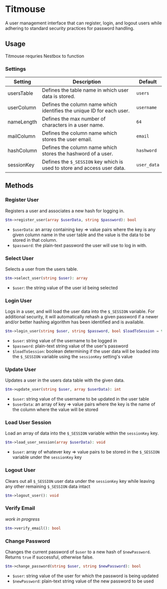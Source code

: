 # Titmouse

A user management interface that can register, login, and logout users while adhering to standard security practices for
password handling.

## Usage

Titmouse requries Nestbox to function

### Settings

| Setting    | Description                                                              | Default     |
|------------|--------------------------------------------------------------------------|-------------|
| usersTable | Defines the table name in which user data is stored.                     | `users`     |
| userColumn | Defines the column name which identifies the unique ID for each user.    | `username`  |
| nameLength | Defines the max number of characters in a user name.                     | `64`        |
| mailColumn | Defines the column name which stores the user email.                     | `email`     |
| hashColumn | Defines the column name which stores the hashword of a user.             | `hashword`  |
| sessionKey | Defines the `$_SESSION` key which is used to store and access user data. | `user_data` |

## Methods

### Register User

Registers a user and associates a new hash for logging in.

```php
$tm->register_user(array $userData, string $password): bool
```

- `$userData`: an array containing key => value pairs where the key is any given column name in the user table and the
  value is the data to be stored in that column.
- `$password`: the plain-text password the user will use to log in with.

### Select User

Selects a user from the users table.

```php
$tm->select_user(string $user): array
```

- `$user`: the string value of the user id being selected

### Login User

Logs in a user, and will load the user data into the `$_SESSION` variable. For additional security, it will
automatically rehash a given password if a newer and/or better hashing algorithm has been identified and is available.

```php
$tm->login_user(string $user, string $password, bool $loadToSession = true): array
```

- `$user`: string value of the username to be logged in
- `$password`: plain-text string value of the user's password
- `$loadToSession`: boolean determining if the user data will be loaded into the `$_SESSION` variable using
  the `sessionKey` setting's value

### Update User

Updates a user in the users data table with the given data.

```php
$tm->update_user(string $user, array $userData): int
```

- `$user`: string value of the username to be updated in the user table
- `$userData`: an array of key => value pairs where the key is the name of the column where the value will be stored

### Load User Session

Load an array of data into the `$_SESSION` variable within the `sessionKey` key.

```php
$tm->load_user_session(array $userData): void
```

- `$user`: array of whatever key => value pairs to be stored in the `$_SESSION` variable under the `sessionKey` key

### Logout User

Clears out all `$_SESSION` user data under the `sessionKey` key while leaving any other remaining `$_SESSION` data
intact

```php
$tm->logout_user(): void
```

### Verify Email

*work in progress*

```php
$tm->verify_email(): bool
```

### Change Password

Changes the current password of `$user` to a new hash of `$newPassword`. Returns `true` if successful, otherwise false.

```php
$tm->change_password(string $user, string $newPassword): bool
```

- `$user`: string value of the user for which the password is being updated
- `$newPassword`: plain-text string value of the new password to be used